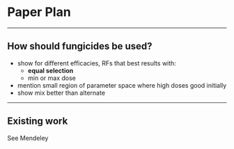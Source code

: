# Paper Plan

---

## How should fungicides be used?

- show for different efficacies, RFs that best results with:
    - **equal selection**
    - min or max dose
- mention small region of parameter space where high doses good initially
- show mix better than alternate

---

## Existing work

See Mendeley